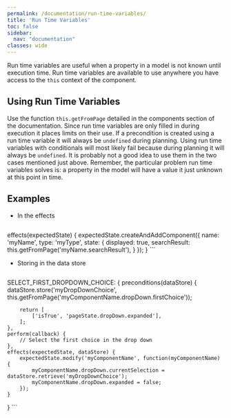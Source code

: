 ```yaml
---
permalink: /documentation/run-time-variables/
title: 'Run Time Variables'
toc: false
sidebar:
  nav: "documentation"
classes: wide
---
```


Run time variables are useful when a property in a model is not known until execution time.
Run time variables are available to use anywhere you have access to the `this` context of the component.

## Using Run Time Variables
Use the function `this.getFromPage` detailed in the components section of the documentation.
Since run time variables are only filled in during execution it places limits on their use.
If a precondition is created using a run time variable it will always be `undefined` during planning.
Using run time variables with conditionals will most likely fail because during planning it will always be `undefined`.
It is probably not a good idea to use them in the two cases mentioned just above.
Remember, the particular problem run time variables solves is: a property in the model will have a value it just unknown at this point in time.

## Examples
* In the effects
    ```
effects(expectedState) {
    expectedState.createAndAddComponent({
        name: 'myName',
        type: 'myType',
        state: {
            displayed: true,
            searchResult: this.getFromPage('myName.searchResult'),
        }
    });
}
    ```
* Storing in the data store
    ```
SELECT_FIRST_DROPDOWN_CHOICE: {
    preconditions(dataStore) {
        dataStore.store('myDropDownChoice', this.getFromPage('myComponentName.dropDown.firstChoice'));

        return [
            ['isTrue', 'pageState.dropDown.expanded'],
        ];
    },
    perform(callback) {
        // Select the first choice in the drop down
    },
    effects(expectedState, dataStore) {
        expectedState.modify('myComponentName', function(myComponentName) {
            myComponentName.dropDown.currentSelection = dataStore.retrieve('myDropDownChoice');
            myComponentName.dropDown.expanded = false;
        });
    }
}
    ```
